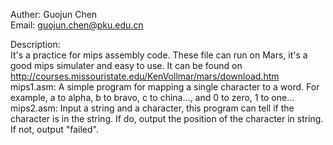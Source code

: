 Auther:	Guojun Chen  
Email:	guojun.chen@pku.edu.cn  

Description:  
	It's a practice for mips assembly code. These file can run on Mars, it's a good mips simulater and easy to use. It can be found on http://courses.missouristate.edu/KenVollmar/mars/download.htm  
	mips1.asm:	A simple program for mapping a single character to a word. For example, a to alpha, b to bravo, c to china..., and 0 to zero, 1 to one...  
	mips2.asm:	Input a string and a character, this program can tell if the character is in the string. If do, output the position of the character in string. If not, output "failed".  